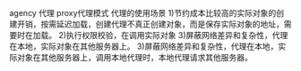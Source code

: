 agency 代理  proxy代理模式
代理的使用场景
1)节约成本比较高的实际对象的创建开销，按需延迟加载，创建代理不真正创建对象，而是保存实际对象的地址，需要时在加载。
2)执行权限校验，在调用实际对象
3)屏蔽网络差异和复杂性，代理在本地，实际对象在其他服务器上。
3)屏蔽网络差异和复杂性，代理在本地，实际对象在其他服务器上，调用本地代理时，本地代理请求其他服务器。